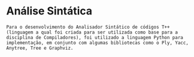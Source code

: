 # Análise Sintática
    Para o desenvolvimento do Analisador Sintático de códigos T++ (linguagem a qual foi criada para ser utilizada como base para a disciplina de Compiladores), foi utilizado a linguagem Python para implementação, em conjunto com algumas bibliotecas como o Ply, Yacc, Anytree, Tree e Graphviz. 